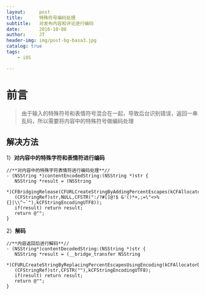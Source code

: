 ```yaml
---
layout:     post
title:      特殊符号编码处理
subtitle:   对发布内容和评论进行编码
date:       2016-10-08
author:     JT
header-img: img/post-bg-basa3.jpg
catalog: true
tags:
    - iOS

---
```


# 前言
>由于输入的特殊符号和表情符号混合在一起，导致后台识别错误，返回一串乱码，所以需要将内容中的特殊符号做编码处理

## 解决方法
1）**对内容中的特殊字符和表情符进行编码**

```
//**对内容中的特殊字符表情符进行编码处理**//
- (NSString *)contentEncodedString:(NSString *)str {   
   NSString *result = (NSString
   *)CFBridgingRelease(CFURLCreateStringByAddingPercentEscapes(kCFAllocatorDefault, 
   (CFStringRef)str,NULL,CFSTR(":/?#[]@!$ &'()*+,;=\"<>%{}|\\^~`"),kCFStringEncodingUTF8));   
   if(result) return result;   
   return @"";
}
```
2）**解码**

```
//**内容返回后进行解码**//
- (NSString*)contentDecodedString:(NSString *)str {   
   NSString *result = (__bridge_transfer NSString  
   *)CFURLCreateStringByReplacingPercentEscapesUsingEncoding(kCFAllocatorDefault,   
   (CFStringRef)str,CFSTR(""),kCFStringEncodingUTF8);   
   if(result) return result;   
   return @"";
}

```